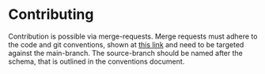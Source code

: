 # Contributing

Contribution is possible via merge-requests. Merge requests must adhere to the code and git conventions, shown at
[this link](https://gitlab.dev.scrayos.net/JustChunks/Tasks/-/wikis/Entwicklung/Konventionen) and need to be targeted
against the main-branch. The source-branch should be named after the schema, that is outlined in the conventions
document.
